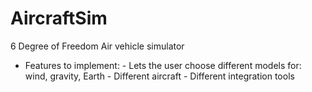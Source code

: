# AircraftSim
6 Degree of Freedom Air vehicle simulator
 
 - Features to implement: 
        -    Lets the user choose different models for: wind, gravity, Earth
        -    Different aircraft
        -    Different integration tools

